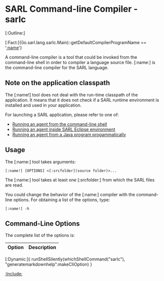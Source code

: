 # SARL Command-line Compiler - sarlc

[:Outline:]

[:Fact:]{(io.sarl.lang.sarlc.Main)::getDefaultCompilerProgramName == '[:name](sarlc)'}

A command-line compiler is a tool that could be invoked from the command-line shell in order to compiler a language source file.
[:name:] is the command-line compiler for the SARL language.

## Note on the application classpath

The [:name!] tool does not deal with the run-time classpath of the application.
It means that it does not check if a SARL runtime environment is installed and used in your application.

For launching a SARL application, please refer to one of:

* [Running an agent from the command-line shell](../getstarted/RunSARLAgentCLI.md)
* [Running an agent inside SARL Eclipse environment](../getstarted/RunSARLAgentEclipse.md)
* [Running an agent from a Java program progammatically](../getstarted/RunSARLAgentJava.md)

## Usage

The [:name:] tool takes arguments:


```text
[:name!] [OPTIONS] <[:srcfolder](source folder)>...
```


The [:name:] tool takes at least one [:srcfolder:] from which the SARL files are read.

You could change the behavior of the [:name:] compiler with the command-line options.
For obtaining a list of the options, type:

```text
[:name!] -h
```


## Command-Line Options

The complete list of the options is:



| Option | Description |
| ------ | ----------- |
[:Dynamic:]{
	runShellSilently(whichShellCommand("sarlc"), "generatemarkdownhelp".makeCliOption)
}


[:Include:](../includes/legal.inc)

